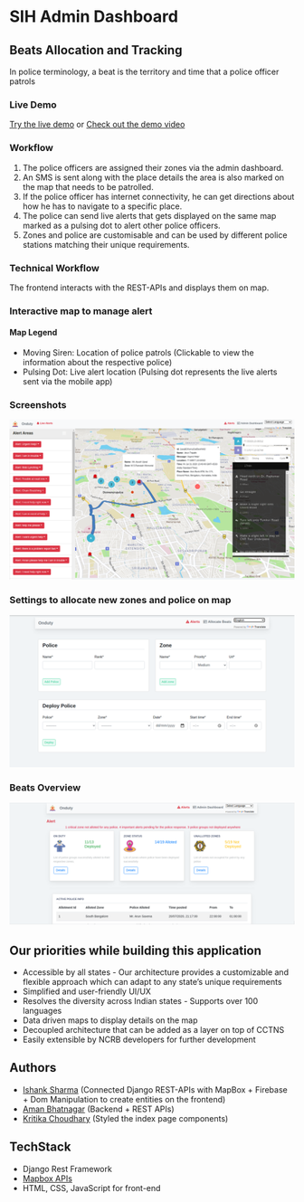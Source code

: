 # SIH Admin Dashboard 
## Beats Allocation and Tracking
In police terminology, a beat is the territory and time that a police officer patrols
### Live Demo
[Try the live demo](https://ishank-dev.github.io/Beats-Allocation-SIH/fly.html)
or
[Check out the demo video](https://www.youtube.com/watch?v=k2JGzIc8_ls)
### Workflow
1. The police officers are assigned their zones via the admin dashboard.
2. An SMS is sent along with the place details the area is also marked on the map that needs to be patrolled. 
3. If the police officer has internet connectivity, he can get directions about how he has to navigate to a specific place.
4. The police can send live alerts that gets displayed on the same map marked as a pulsing dot to alert other police officers.
5. Zones and police are customisable and can be used by different police stations matching their unique requirements.
### Technical Workflow
The frontend interacts with the REST-APIs and displays them on map.


### Interactive map to manage alert
#### Map Legend
- Moving Siren: Location of police patrols (Clickable to view the information about the respective police)
- Pulsing Dot: Live alert location (Pulsing dot represents the live alerts sent via the mobile app)
### Screenshots
![Maps](/Frontend/screenshots/1.png?raw=true "Optional Title")
### Settings to allocate new zones and police on map
![Dashboard](/Frontend/screenshots/2.png?raw=true "Optional Title")
### Beats Overview
![Allot Beats](/Frontend/screenshots/3.png?raw=true "Optional Title")

## Our priorities while building this application
- Accessible by all states - Our architecture provides a customizable and flexible approach which can adapt to any state’s unique requirements
- Simplified and user-friendly UI/UX
- Resolves the diversity across Indian states - Supports over 100 languages 
- Data driven maps to display details on the map
- Decoupled architecture that can be added as a layer on top of CCTNS
- Easily extensible by NCRB developers for further development
## Authors
- [Ishank Sharma](https://github.com/ishank-dev) (Connected Django REST-APIs with MapBox + Firebase + Dom Manipulation to create entities on the frontend) 
- [Aman Bhatnagar](https://github.com/amyy28) (Backend + REST APIs)
- [Kritika Choudhary](https://github.com/KritikaChoudhary) (Styled the index page components)

## TechStack
- Django Rest Framework
- [Mapbox APIs](https://www.mapbox.com/)
- HTML, CSS, JavaScript for front-end
